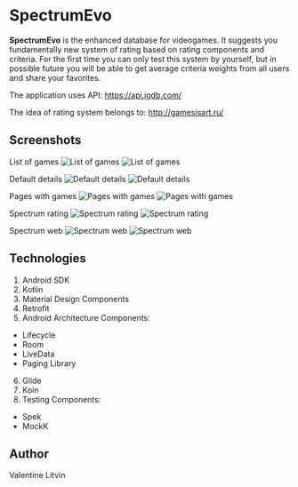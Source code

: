 # SpectrumEvo

**SpectrumEvo** is the enhanced database for videogames. It suggests you fundamentally new system of rating based on rating components and criteria. For the first time you can only test this system by yourself, but in possible future you will be able to get average criteria weights from all users and share your favorites.

The application uses API: https://api.igdb.com/

The idea of rating system belongs to: http://gamesisart.ru/

## Screenshots

List of games
![](screenshots/list_night.png "List of games") ![](screenshots/list_day.png "List of games")  

Default details
![](screenshots/default_details_night.png "Default details") ![](screenshots/default_details_day.png "Default details") 

Pages with games
![](screenshots/pages_night.png "Pages with games") ![](screenshots/pages_day.png "Pages with games") 

Spectrum rating
![](screenshots/rating_night.png "Spectrum rating") ![](screenshots/rating_day.png "Spectrum rating") 

Spectrum web
![](screenshots/web_night.png "Spectrum web") ![](screenshots/web_day.png "Spectrum web") 

## Technologies

1. Android SDK
2. Kotlin
3. Material Design Components
4. Retrofit
5. Android Architecture Components:
* Lifecycle
* Room
* LiveData
* Paging Library
6. Glide
7. Koin
8. Testing Components:
* Spek
* MockK

## Author

Valentine Litvin
